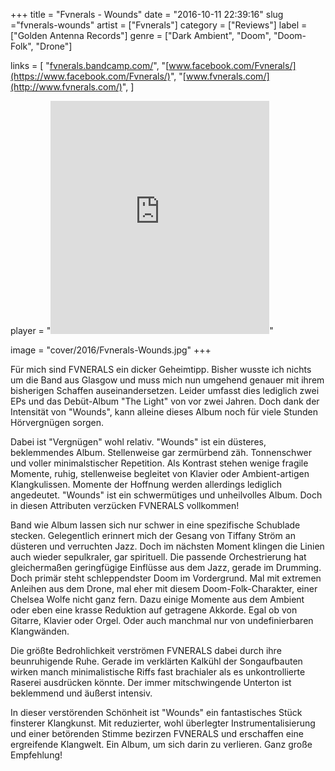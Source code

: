 +++
title = "Fvnerals - Wounds"
date = "2016-10-11 22:39:16"
slug ="fvnerals-wounds"
artist = ["Fvnerals"]
category = ["Reviews"]
label = ["Golden Antenna Records"]
genre = ["Dark Ambient", "Doom", "Doom-Folk", "Drone"]

links = [
    "[fvnerals.bandcamp.com/](https://fvnerals.bandcamp.com/)",
    "[www.facebook.com/Fvnerals/](https://www.facebook.com/Fvnerals/)",
    "[www.fvnerals.com/](http://www.fvnerals.com/)",
]

player = "<iframe style='border: 0; width: 350px; height: 373px;' src='https://bandcamp.com/EmbeddedPlayer/album=3868173397/size=large/bgcol=333333/linkcol=ffffff/artwork=none/transparent=true/' seamless><a href='http://fvnerals.bandcamp.com/album/wounds'>Wounds by FVNERALS</a></iframe>"

image = "cover/2016/Fvnerals-Wounds.jpg"
+++

Für mich sind FVNERALS ein dicker Geheimtipp. Bisher wusste ich nichts um die Band aus Glasgow und muss mich nun umgehend genauer mit ihrem bisherigen Schaffen auseinandersetzen. Leider umfasst dies lediglich zwei EPs und das Debüt-Album "The Light" von vor zwei Jahren. Doch dank der Intensität von "Wounds", kann alleine dieses Album noch für viele Stunden Hörvergnügen sorgen.

Dabei ist "Vergnügen" wohl relativ. "Wounds" ist ein düsteres, beklemmendes Album. Stellenweise gar zermürbend zäh. Tonnenschwer und voller minimalstischer Repetition. Als Kontrast stehen wenige fragile Momente, ruhig, stellenweise begleitet von Klavier oder Ambient-artigen Klangkulissen. Momente der Hoffnung werden allerdings lediglich angedeutet. "Wounds" ist ein schwermütiges und unheilvolles Album. Doch in diesen Attributen verzücken FVNERALS vollkommen!

Band wie Album lassen sich nur schwer in eine spezifische Schublade stecken. Gelegentlich erinnert mich der Gesang von Tiffany Ström an düsteren und verruchten Jazz. Doch im nächsten Moment klingen die Linien auch wieder sepulkraler, gar spirituell. Die passende Orchestrierung hat gleichermaßen geringfügige Einflüsse aus dem Jazz, gerade im Drumming. Doch primär steht schleppendster Doom im Vordergrund. Mal mit extremen Anleihen aus dem Drone, mal eher mit diesem Doom-Folk-Charakter, einer Chelsea Wolfe nicht ganz fern. Dazu einige Momente aus dem Ambient oder eben eine krasse Reduktion auf getragene Akkorde. Egal ob von Gitarre, Klavier oder Orgel. Oder auch manchmal nur von undefinierbaren Klangwänden.

Die größte Bedrohlichkeit verströmen FVNERALS dabei durch ihre beunruhigende Ruhe. Gerade im verklärten Kalkühl der Songaufbauten wirken manch minimalistische Riffs fast brachialer als es unkontrollierte Raserei ausdrücken könnte. Der immer mitschwingende Unterton ist beklemmend und äußerst intensiv.

In dieser verstörenden Schönheit ist "Wounds" ein fantastisches Stück finsterer Klangkunst. Mit reduzierter, wohl überlegter Instrumentalisierung und einer betörenden Stimme bezirzen FVNERALS und erschaffen eine ergreifende Klangwelt. Ein Album, um sich darin zu verlieren. Ganz große Empfehlung!

